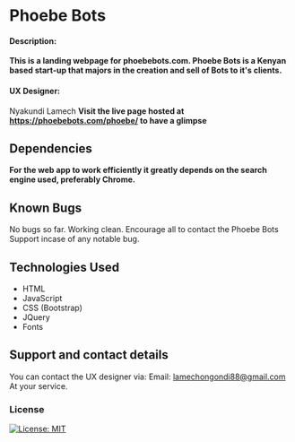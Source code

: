 # Phoebe Bots
#### Description:
**This is a landing webpage for phoebebots.com. Phoebe Bots is a Kenyan based start-up that majors in the creation and sell of Bots to it's clients.**
#### UX Designer:
Nyakundi Lamech
**Visit the live page hosted at https://phoebebots.com/phoebe/ to have a glimpse**
## Dependencies
**For  the  web app to  work  efficiently  it  greatly depends  on the  search engine  used, preferably Chrome.**
## Known Bugs
No bugs so far. Working clean. Encourage all to contact the Phoebe Bots Support incase of any notable bug.
## Technologies Used
* HTML
* JavaScript
* CSS (Bootstrap)
* JQuery
* Fonts
## Support and contact details
You can contact the UX designer via:
Email: lamechongondi88@gmail.com
At your service.
### License
[![License: MIT](https://img.shields.io/badge/License-MIT-yellow.svg)](https://opensource.org/licenses/MIT)
